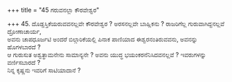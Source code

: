 +++
title = "45 ಗರುವನಲ್ಲಾ ಕೌರವೇಶ್ವರ"

+++
45. ದೊಡ್ಡಸ್ತಿಕೆಯರುವವನಲ್ಲವೇ ಕೌರವೇಶ್ವರ ? ಅರಸನಲ್ಲವೇ ಬಾಹ್ಲಿಕನು ? ರಾಜರಿಗೆಲ್ಲ ಗುರುವಾಗಿದ್ದನಲ್ಲವೆ ದ್ರೋಣಾಚಾರ್ಯ,   
ಅವನು ಚಾಪಧೂರ್ಜಟಿ ಅಂದರೆ ಬಿಲ್ಗಾರಿಕೆಯಲ್ಲಿ ಪಿನಾಕ ಪಾಣಿಯಾದ ಈಶ್ವರನಂತಿರುವವನು, ಅವನನ್ನು ಹೊಗಳಬಾರದೆ ?   
ಆ ಗುರುಸುತ ಅಶ್ವತ್ಥಾಮನೇನು ಸಾಮಾನ್ಯನೇ ? ಅವನು ಯುದ್ಧ ಭಯಂಕರನೆನಿಸಿದವನಲ್ಲವೆ ? ಇವರುಗಳನ್ನು ವರ್ಣಿಸಬಾರದೆ ?   
ನಿನ್ನ ಕೃಷ್ಣನು ಇವರಿಗೆ ಸಾಟಿಯಾದಾನೆ ?